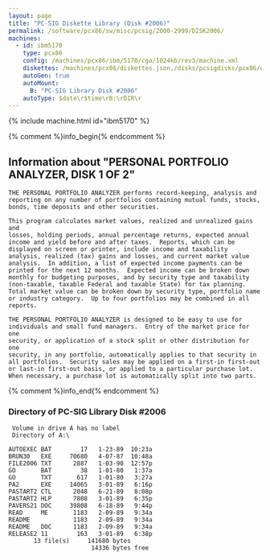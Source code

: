 ```yaml
---
layout: page
title: "PC-SIG Diskette Library (Disk #2006)"
permalink: /software/pcx86/sw/misc/pcsig/2000-2999/DISK2006/
machines:
  - id: ibm5170
    type: pcx86
    config: /machines/pcx86/ibm/5170/cga/1024kb/rev3/machine.xml
    diskettes: /machines/pcx86/diskettes.json,/disks/pcsigdisks/pcx86/diskettes.json
    autoGen: true
    autoMount:
      B: "PC-SIG Library Disk #2006"
    autoType: $date\r$time\rB:\rDIR\r
---
```


{% include machine.html id="ibm5170" %}

{% comment %}info_begin{% endcomment %}

## Information about "PERSONAL PORTFOLIO ANALYZER, DISK 1 OF 2"

    THE PERSONAL PORTFOLIO ANALYZER performs record-keeping, analysis and
    reporting on any number of portfolios containing mutual funds, stocks,
    bonds, time deposits and other securities.
    
    This program calculates market values, realized and unrealized gains and
    losses, holding periods, annual percentage returns, expected annual
    income and yield before and after taxes.  Reports, which can be
    displayed on screen or printer, include income and taxability
    analysis, realized (tax) gains and losses, and current market value
    analysis.  In addition, a list of expected income payments can be
    printed for the next 12 months.  Expected income can be broken down
    monthly for budgeting purposes, and by security type and taxability
    (non-taxable, taxable Federal and taxable State) for tax planning.
    Total market value can be broken down by security type, portfolio name
    or industry category.  Up to four portfolios may be combined in all
    reports.
    
    THE PERSONAL PORTFOLIO ANALYZER is designed to be easy to use for
    individuals and small fund managers.  Entry of the market price for one
    security, or application of a stock split or other distribution for one
    security, in any portfolio, automatically applies to that security in
    all portfolios.  Security sales may be applied on a first-in first-out
    or last-in first-out basis, or applied to a particular purchase lot.
    When necessary, a purchase lot is automatically split into two parts.
{% comment %}info_end{% endcomment %}


### Directory of PC-SIG Library Disk #2006

     Volume in drive A has no label
     Directory of A:\

    AUTOEXEC BAT        17   1-23-89  10:23a
    BRUN30   EXE     70680   4-07-87  10:48a
    FILE2006 TXT      2887   1-03-90  12:57p
    GO       BAT        38   1-01-80   1:37a
    GO       TXT       617   1-01-80   3:27a
    PA2      EXE     14065   3-01-89   6:16p
    PASTART2 CTL      2048   6-21-89   8:08p
    PASTART2 HLP      7808   3-01-89   6:35p
    PAVERS21 DOC     39808   6-18-89   9:44p
    READ     ME       1183   2-09-89   9:34a
    README            1183   2-09-89   9:34a
    README   DOC      1183   2-09-89   9:34a
    RELEASE2 11        163   3-01-89   6:38p
           13 file(s)     141680 bytes
                           14336 bytes free
